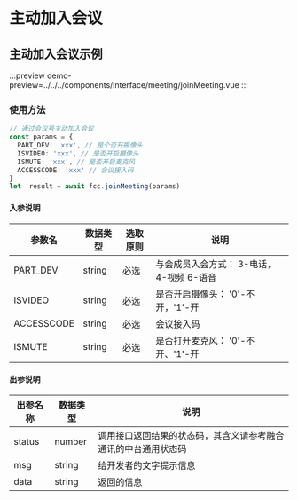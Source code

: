 # 主动加入会议
## 主动加入会议示例

:::preview
demo-preview=../../../components/interface/meeting/joinMeeting.vue
:::
### 使用方法
```typescript
// 通过会议号主动加入会议
const params = {
  PART_DEV: 'xxx', // 是个否开摄像头
  ISVIDEO: 'xxx', // 是否开启摄像头
  ISMUTE: 'xxx', // 是否开启麦克风
  ACCESSCODE: 'xxx' // 会议接入码
}
let  result = await fcc.joinMeeting(params)
```
<!-- **入参说明** -->
#### 入参说明

| **参数名** | **数据类型** | **选取原则** |**说明** |
| ---------- | -------------- | -------------- | ---------------- |
| PART_DEV      | string       | 必选         | 与会成员入会方式： 3-电话， 4-视频 6-语音&nbsp;&nbsp; &nbsp;&nbsp;&nbsp;|
| ISVIDEO      | string       | 必选         | 是否开启摄像头： '0'-不开，'1'-开 |
| ACCESSCODE      | string       | 必选         | 会议接入码 |
| ISMUTE      | string       | 必选         | 是否打开麦克风： '0'-不开、'1'-开 |

#### 出参说明

| **出参名称** | **数据类型** | **说明**                         |
| -------- | -------- | ------------------------------ |
| status   | number   | 调用接口返回结果的状态码，其含义请参考融合通讯的中台通用状态码 |
| msg      | string   | 给开发者的文字提示信息                    |
| data     | string   | 返回的信息                          |

